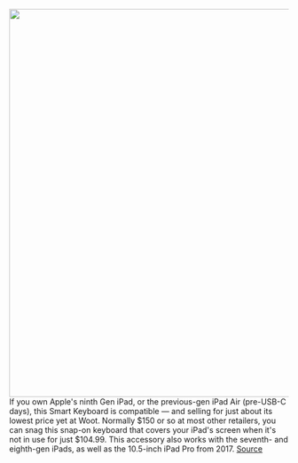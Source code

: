 <img src='https://cdn.vox-cdn.com/thumbor/lKG1c-_CpM9GDlZKZ3aRo-BNuro=/0x0:2040x1360/1200x800/filters:focal(869x796:1195x1122)/cdn.vox-cdn.com/uploads/chorus_image/image/70354230/jbareham_170609_1765_0077.0.jpg' width='700px' /><br/>
If you own Apple's ninth Gen iPad, or the previous-gen iPad Air (pre-USB-C days), this Smart Keyboard is compatible — and selling for just about its lowest price yet at Woot. Normally $150 or so at most other retailers, you can snag this snap-on keyboard that covers your iPad's screen when it's not in use for just $104.99. This accessory also works with the seventh- and eighth-gen iPads, as well as the 10.5-inch iPad Pro from 2017.
<a href='https://www.theverge.com/good-deals/2022/1/6/22870111/apple-smart-keyboard-ipad-xbox-elite-controller-anker-usbc-hub-deal-sale-amazon'> Source <a/>